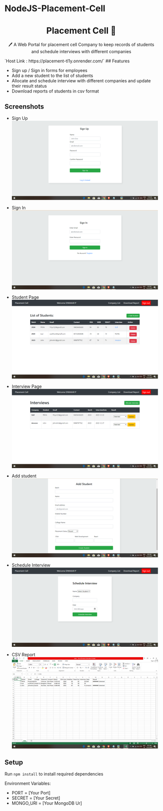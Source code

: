 # NodeJS-Placement-Cell
 <h1 align="center">Placement Cell  📝</h1> 
<p align="center">
 🖊️ A Web Portal for placement cell Company to keep records of students and schedule interviews with different companies <br>
 
</p>
`Host Link : https://placement-tl1y.onrender.com/`
## Features

- Sign up / Sign in forms for employees
- Add a new student to the list of students
- Allocate and schedule interview with different companies and update their result status
- Download reports of students in csv format

## Screenshots

- Sign Up
  ![Sign-Up](./images/2.PNG)

- Sign In
  ![Sign-In](./images/1.PNG)

- Student Page
  ![Student-Page](./images/3.PNG)

- Interview Page
  ![Interview-Page](./images/4.PNG)

- Add student
  ![Add-Student](./images/5.PNG)

- Schedule Interview
  ![Interview](./images/6.PNG)

- CSV Report
  ![Report](./images/7.PNG)

## Setup

Run `npm install` to install required dependencies

Environment Variables:

- PORT = [Your Port]
- SECRET = [Your Secret]
- MONGO_URI = [Your MongoDB Ur]
